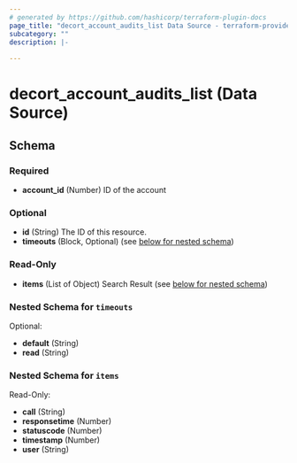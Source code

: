 ```yaml
---
# generated by https://github.com/hashicorp/terraform-plugin-docs
page_title: "decort_account_audits_list Data Source - terraform-provider-decort"
subcategory: ""
description: |-
  
---
```


# decort_account_audits_list (Data Source)





<!-- schema generated by tfplugindocs -->
## Schema

### Required

- **account_id** (Number) ID of the account

### Optional

- **id** (String) The ID of this resource.
- **timeouts** (Block, Optional) (see [below for nested schema](#nestedblock--timeouts))

### Read-Only

- **items** (List of Object) Search Result (see [below for nested schema](#nestedatt--items))

<a id="nestedblock--timeouts"></a>
### Nested Schema for `timeouts`

Optional:

- **default** (String)
- **read** (String)


<a id="nestedatt--items"></a>
### Nested Schema for `items`

Read-Only:

- **call** (String)
- **responsetime** (Number)
- **statuscode** (Number)
- **timestamp** (Number)
- **user** (String)


